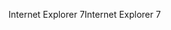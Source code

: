 <span data-ttu-id="68cdb-101">Internet Explorer 7</span><span class="sxs-lookup"><span data-stu-id="68cdb-101">Internet Explorer 7</span></span>